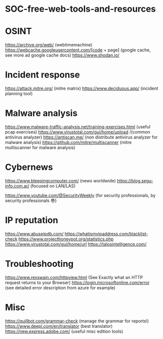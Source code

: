 # SOC-free-web-tools-and-resources

# OSINT
https://archive.org/web/ (webtimemachine)
https://webcache.googleusercontent.com/[code + page] (google cache, see more ad google cache docs)
https://www.shodan.io/ 

# Incident response 
https://attack.mitre.org/ (mitre matrix)
https://www.deciduous.app/ (incident planning tool)


# Malware analysis
https://www.malware-traffic-analysis.net/training-exercises.html (useful pcap exercises)
https://www.virustotal.com/gui/home/upload /(common antivirus analyzer)
https://antiscan.me/ (non distribute antivirus analyzer for malware analysis)
https://github.com/mitre/multiscanner (mitre multiscanner for malware analysis)

# Cybernews
https://www.bleepingcomputer.com/ (news worldwide)
https://blog.segu-info.com.ar/ (focused on LAN/LAS)

https://www.youtube.com/@SecurityWeekly (for security professionals, by security professionals 😎)

# IP reputation
https://www.abuseipdb.com/
https://whatismyipaddress.com/blacklist-check
https://www.projecthoneypot.org/statistics.php
https://www.virustotal.com/gui/home/url
https://talosintelligence.com/


# Troubleshooting
https://www.rexswain.com/httpview.html (See Exactly what an HTTP request returns to your Browser)
https://login.microsoftonline.com/error (see detailed error description from azure for example)


# Misc
https://quillbot.com/grammar-check (manage the grammar for reports!)
https://www.deepl.com/en/translator (best translator)
https://new.express.adobe.com/ (useful misc edition tools)


